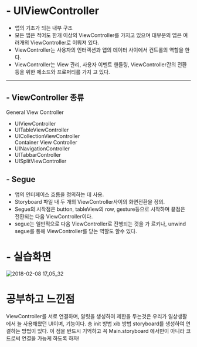 # - UIViewController

- 앱의 기초가 되는 내부 구조<br>
- 모든 앱은 적어도 한개 이상의 ViewController를 가지고 있으며 대부분의 앱은 여러개의 ViewController로 이뤄져 있다.
- ViewController는 사용자의 인터렉션과 앱의 데이터 사이에서 컨트롤의 역할을 한다.
- ViewController는 View 관리, 사용자 이벤트 핸들링, ViewController간의 전환 등을 위한 메소드와 프로퍼티를 가지 고 있다.

----
## - ViewController 종류

General View Controller<br>
- UIViewController<br>
- UITableViewController<br>
- UICollectionViewController<br>
Container View Controller
- UINavigationController<br>
- UITabbarController<br>
- UISplitViewController


## - Segue

- 앱의 인터페이스 흐름을 정의하는 데 사용.
- Storyboard 파일 내 두 개의 ViewController사이의 화면전환을 정의.
- Segue의 시작점은 button, tableView의 row, gesture등으로 시작하며 끝점은 전환되는 다음 ViewController이다.
- segue는 일반적으로 다음 ViewController로 진행되는 것을 가 르키나, unwind segue를 통해 ViewController를 닫는 역할도 할수 있다.


# - 실습화면

![2018-02-08 17_05_32](https://user-images.githubusercontent.com/35207193/35962121-9f691106-0cf3-11e8-8fce-27b0a1171a13.gif)


# 공부하고 느낀점

ViewController를 서로 연결하며, 알럿을 생성하여 제한을 두는것은 우리가 일상생활에서 늘 사용해왔던 UI이며, 기능이다.
총 init 방법 xib 방법 storyboard를 생성하여 연결하는 방법이 있다. 이 점을 반드시 기억하고 꼭 Main.storyboard 에서만이 아니라 코드로써 연결을 가능케 하도록 하자!